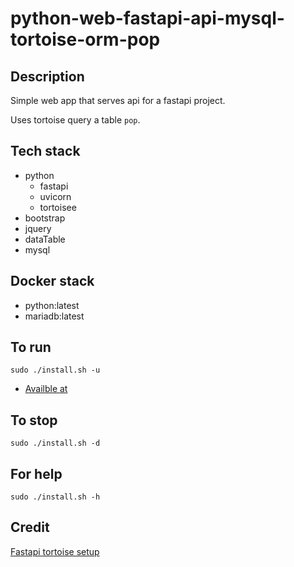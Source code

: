 # python-web-fastapi-api-mysql-tortoise-orm-pop

## Description
Simple web app that serves api
for a fastapi project.

Uses tortoise query a table `pop`.

## Tech stack
- python
  - fastapi
  - uvicorn
  - tortoisee
- bootstrap
- jquery
- dataTable
- mysql

## Docker stack
- python:latest
- mariadb:latest

## To run
`sudo ./install.sh -u`
- [Availble at](http://localhost/pop)

## To stop
`sudo ./install.sh -d`

## For help
`sudo ./install.sh -h`

## Credit
[Fastapi tortoise setup](https://medium.com/nerd-for-tech/python-tortoise-orm-integration-with-fastapi-c3751d248ce1)
